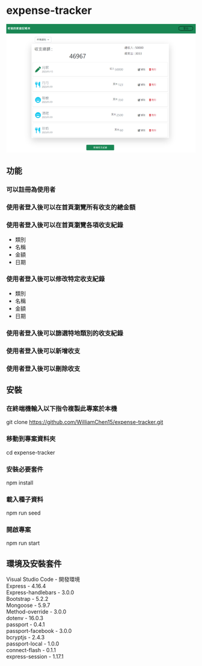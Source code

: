 # expense-tracker

![image](https://github.com/WilliamChen15/expense-tracker/blob/main/%E8%80%81%E7%88%B9%E8%A8%98%E5%B8%B3%E6%9C%AC.PNG)

## 功能  
### 可以註冊為使用者

### 使用者登入後可以在首頁瀏覽所有收支的總金額  

### 使用者登入後可以在首頁瀏覽各項收支紀錄    
- 類別  
- 名稱  
- 金額  
- 日期  
### 使用者登入後可以修改特定收支紀錄  
- 類別  
- 名稱  
- 金額  
- 日期     
### 使用者登入後可以篩選特地類別的收支紀錄    
### 使用者登入後可以新增收支  
### 使用者登入後可以刪除收支  

## 安裝  
### 在終端機輸入以下指令複製此專案於本機
git clone https://github.com/WilliamChen15/expense-tracker.git
### 移動到專案資料夾
cd expense-tracker
### 安裝必要套件
npm install 
### 載入種子資料  
npm run seed
### 開啟專案
npm run start

## 環境及安裝套件
Visual Studio Code - 開發環境  
Express - 4.16.4  
Express-handlebars - 3.0.0  
Bootstrap - 5.2.2  
Mongoose - 5.9.7  
Method-override - 3.0.0  
dotenv - 16.0.3  
passport - 0.4.1  
passport-facebook - 3.0.0  
bcryptjs - 2.4.3  
passport-local - 1.0.0  
connect-flash - 0.1.1  
express-session - 1.17.1  

